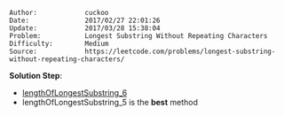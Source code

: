 
    Author:            cuckoo
    Date:              2017/02/27 22:01:26
    Update:            2017/03/28 15:38:04
    Problem:           Longest Substring Without Repeating Characters
    Difficulty:        Medium
    Source:            https://leetcode.com/problems/longest-substring-without-repeating-characters/

__Solution Step__:
 - [lengthOfLongestSubstring_6](https://discuss.leetcode.com/topic/30941/here-is-a-10-line-template-that-can-solve-most-substring-problems)
 - lengthOfLongestSubstring_5 is the **best** method

